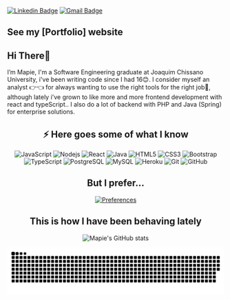 [![Linkedin Badge](https://img.shields.io/badge/-MapieMamunhe-blue?style=flat-square&logo=Linkedin&logoColor=white&link=https://www.linkedin.com/in/Mamunhe/)](https://www.linkedin.com/in/Mamunhe/)
[![Gmail Badge](https://img.shields.io/badge/-mmamunhe@gmail.com-c14438?style=flat-square&logo=Gmail&logoColor=white&link=mailto:mmamunhe@gmail.com)](mailto:mmamunhe@gmail.com)

## See my [Portfolio] website

## Hi There👋 
I’m Mapie, I'm a Software Engineering graduate at Joaquim Chissano University, i've been writing code since I had 16😊.
I consider myself an analyst 👉👈 for always wanting to use the right tools for the right job😤, although lately i've grown to like more and more frontend development with react and typeScript..
I also do a lot of backend with PHP and Java (Spring) for enterprise solutions.


<div align="center">
  
  ## ⚡ Here goes some of what I know
  
  ![JavaScript](https://img.shields.io/badge/-JavaScript-black?style=flat-square&logo=javascript)
![Nodejs](https://img.shields.io/badge/-Nodejs-black?style=flat-square&logo=Node.js)
![React](https://img.shields.io/badge/-React-black?style=flat-square&logo=react)
![Java](https://img.shields.io/badge/-java-E34A86?style=flat-square&logo=java)
![HTML5](https://img.shields.io/badge/-HTML5-E34F26?style=flat-square&logo=html5&logoColor=white)
![CSS3](https://img.shields.io/badge/-CSS3-1572B6?style=flat-square&logo=css3)
![Bootstrap](https://img.shields.io/badge/-Bootstrap-563D7C?style=flat-square&logo=bootstrap)
![TypeScript](https://img.shields.io/badge/-TypeScript-007ACC?style=flat-square&logo=typescript)
![PostgreSQL](https://img.shields.io/badge/-PostgreSQL-336791?style=flat-square&logo=postgresql)
![MySQL](https://img.shields.io/badge/-MySQL-black?style=flat-square&logo=mysql)
![Heroku](https://img.shields.io/badge/-Heroku-430098?style=flat-square&logo=heroku)
![Git](https://img.shields.io/badge/-Git-black?style=flat-square&logo=git)
![GitHub](https://img.shields.io/badge/-GitHub-181717?style=flat-square&logo=github)
  
  ## But I prefer...
[![Preferences](https://github-readme-stats.vercel.app/api/top-langs/?username=MapieMamunhe&layout=compact&langs_count=8&theme=radical)](https://github.com/MapieMamunhe/github-readme-stats)

## This is how I have been behaving lately
![Mapie's GitHub stats](https://github-readme-stats.vercel.app/api?username=MapieMamunhe&show_icons=true&theme=radical)
  
  
 </div>
<!---
MapieMamunhe/MapieMamunhe is a ✨ special ✨ repository because its `README.md` (this file) appears on your GitHub profile.
You can click the Preview link to take a look at your changes.
--->



![Snake gif](https://github.com/MapieMamunhe/MapieMamunhe/blob/output/github-snake-dark.svg)
